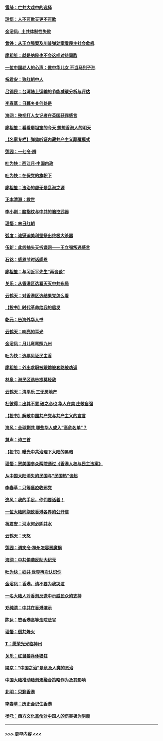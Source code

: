 #### [雪绮：亡共大戏中的选择](../pages/nsc993/n11699922.md?t=12051222) 
#### [理悟：人不可欺天更不可欺](../pages/nsc993/n11699657.md?t=12051222) 
#### [金浴凤:  土共体制性失败](../pages/nsc993/n11699361.md?t=12051222) 
#### [曾铮：从王立强案及川普弹劾案看民主社会危机](../pages/nsc993/n11699318.md?t=12051222) 
#### [廖祖笙：就是纳粹也不会这样对待同胞](../pages/nsc993/n11697658.md?t=12051222) 
#### [一位中国老人的心声：做中华儿女 不当马列子孙](../pages/nsc993/n11697525.md?t=12051222) 
#### [祝君安：致红朝中人](../pages/nsc993/n11697518.md?t=12051222) 
#### [吕锡民：台湾陆上运输的节能减碳分析与评估](../pages/nsc993/n11694983.md?t=12051222) 
#### [李春草：日暮乡关何处是](../pages/nsc993/n11694805.md?t=12051222) 
#### [海网：殃视打人女记者在英国获罪感言](../pages/nsc993/n11693832.md?t=12051222) 
#### [廖祖笙：看看廖祖笙的今天 想想香港人的明天](../pages/nsc993/n11693707.md?t=12051222) 
#### [【名家专栏】弹劾听证内藏共产主义颠覆模式](../pages/nsc993/n11693563.md?t=12051222) 
#### [莲园：一七令‧辨](../pages/nsc993/n11692558.md?t=12051222) 
#### [吐为快：西江月·中国内政](../pages/nsc993/n11692071.md?t=12051222) 
#### [吐为快：在保党的旗帜下](../pages/nsc993/n11691188.md?t=12051222) 
#### [廖祖笙：法治的虚无是乱港之源](../pages/nsc993/n11690605.md?t=12051222) 
#### [正本清源：救世](../pages/nsc993/n11689134.md?t=12051222) 
#### [李小刚：脑指纹与中共的脑控武器](../pages/nsc993/n11688900.md?t=12051222) 
#### [理悟：末日红朝](../pages/nsc993/n11688829.md?t=12051222) 
#### [弧度：谁逼迫美利坚祭出终极大杀器](../pages/nsc993/n11688735.md?t=12051222) 
#### [伍新：此线抽头天拆谍网——王立强叛逃感言](../pages/nsc993/n11687981.md?t=12051222) 
#### [石铭：感恩节时话感恩](../pages/nsc993/n11687568.md?t=12051222) 
#### [廖祖笙：与习近平先生“再谈谈”](../pages/nsc993/n11687005.md?t=12051222) 
#### [关乐：从香港区选看天灭中共布局](../pages/nsc993/n11686647.md?t=12051222) 
#### [云鹤天：对香港区选结果党怎么看](../pages/nsc993/n11686216.md?t=12051222) 
#### [【投书】时代革命给我的启发](../pages/nsc993/n11684287.md?t=12051222) 
#### [乾元：告海外华人书](../pages/nsc993/n11684044.md?t=12051222) 
#### [云鹤天：响亮的耳光](../pages/nsc993/n11684254.md?t=12051222) 
#### [金浴凤：月儿弯弯照九州](../pages/nsc993/n11684231.md?t=12051222) 
#### [吐为快：选票见证民主香](../pages/nsc993/n11684206.md?t=12051222) 
#### [廖祖笙：外出求职被跟踪被套路被劝返](../pages/nsc993/n11683874.md?t=12051222) 
#### [林泉：港民区选告捷莫轻敌](../pages/nsc993/n11683930.md?t=12051222) 
#### [云鹤天：清平乐 三无房地产](../pages/nsc993/n11681521.md?t=12051222) 
#### [杜彼得：出其不意 破之必也 华人在美 庄敬自强](../pages/nsc993/n11679554.md?t=12051222) 
#### [【投书】解散中国共产党与共产主义的宣言](../pages/nsc993/n11679177.md?t=12051222) 
#### [海风：全球剿共 哪些华人或入“高危名单”？](../pages/nsc993/n11678617.md?t=12051222) 
#### [慧声：诗三首](../pages/nsc993/n11678848.md?t=12051222) 
#### [【投书】曝光中共治理下大陆的黑暗](../pages/nsc993/n11678674.md?t=12051222) 
#### [理悟：贺美国参众两院通过《香港人权与民主法案》](../pages/nsc993/n11678104.md?t=12051222) 
#### [从中国大陆消失的民国与“民国热”谈起](../pages/nsc993/n11678075.md?t=12051222) 
#### [李春草：只等瘟疫收邪党](../pages/nsc993/n11677308.md?t=12051222) 
#### [逸风：我的手足，你们要活着！](../pages/nsc993/n11676352.md?t=12051222) 
#### [一位大陆同胞致香港各界的公开信](../pages/nsc993/n11675761.md?t=12051222) 
#### [祝君安：河水何必妒井水](../pages/nsc993/n11675746.md?t=12051222) 
#### [云鹤天：天怒](../pages/nsc993/n11675718.md?t=12051222) 
#### [莲园：调笑令‧神州怎容恶魔祸](../pages/nsc993/n11675648.md?t=12051222) 
#### [海网：中共偷袭反助大纪元](../pages/nsc993/n11673515.md?t=12051222) 
#### [吐为快：妖共 世界再次认识你](../pages/nsc993/n11673506.md?t=12051222) 
#### [金浴凤：香港，请不要为我哭泣](../pages/nsc993/n11673248.md?t=12051222) 
#### [一名大陆人对香港反送中示威民众的支持](../pages/nsc993/n11672615.md?t=12051222) 
#### [郑纯清：中共在香港演示](../pages/nsc993/n11670539.md?t=12051222) 
#### [陈达：赞香港高等法院法官](../pages/nsc993/n11669542.md?t=12051222) 
#### [理悟：倒共烽火](../pages/nsc993/n11668844.md?t=12051222) 
#### [T：愿荣光光临神州](../pages/nsc993/n11668421.md?t=12051222) 
#### [关乐：红鼠狼兵休猖狂](../pages/nsc993/n11668378.md?t=12051222) 
#### [梁京：“中国之治”是危及人类的恶治](../pages/nsc993/n11668328.md?t=12051222) 
#### [中国大陆推动陆港澳融合策略作为及其影响](../pages/nsc993/n11668157.md?t=12051222) 
#### [北明：只剩香港](../pages/nsc993/n11668002.md?t=12051222) 
#### [李春草：历史会记住香港](../pages/nsc993/n11667927.md?t=12051222) 
#### [杨吒：西方文化革命对中国人的伤害极为阴毒](../pages/nsc993/n11664521.md?t=12051222) 

----
#### [ >>> 更早内容 <<< ](../indexes/nsc993-earlier.md)
